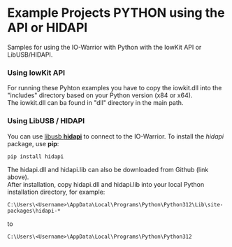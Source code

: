 # Example Projects PYTHON using the API or HIDAPI
Samples for using the IO-Warrior with Python with the IowKit API or LibUSB/HIDAPI.


### Using IowKit API
For running these Pyhton examples you have to copy the iowkit.dll into the "includes" directory based on your Python version (x84 or x64).  
The iowkit.dll can ba found in "dll" directory in the main path.

### Using LibUSB / HIDAPI
You can use [libusb **hidapi**](https://github.com/libusb/hidapi/releases/tag/hidapi-0.15.0) to connect to the IO-Warrior.
To install the *hidapi* package, use **pip**:

```
pip install hidapi
```
The hidapi.dll and hidapi.lib can also be downloaded from Github (link above).  
After installation, copy hidapi.dll and hidapi.lib into your local Python installation directory, for example:

```
C:\Users\<Username>\AppData\Local\Programs\Python\Python312\Lib\site-packages\hidapi-*
```
to 
```
C:\Users\<Username>\AppData\Local\Programs\Python\Python312
```
